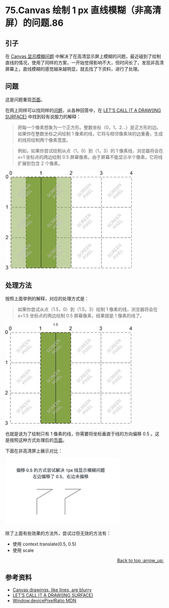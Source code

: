 # 75.Canvas 绘制 1 px 直线模糊（非高清屏）的问题.86
## <a name="start"></a> 引子
在 [Canvas 显示模糊问题][url-blog-20] 中解决了在高清显示屏上模糊的问题，最近碰到了绘制直线的情况，使用了同样的方案，一开始觉得影响不大，但时间长了，发现非高清屏幕上，直线模糊的感觉越来越明显，就去找了下资料，进行了处理。

## 问题
这是问题重现[页面][url-lab-1]。

在网上同样可以找同样的[问题][url-stackoverflow-1]，从各种回答中，在 [LET’S CALL IT A DRAW(ING SURFACE)][url-aiticle-1] 中找到较有说服力的解释：

> 把每一个像素想象为一个正方形。整数坐标（0，1，2…）是正方形的边。如果你在整数坐标之间绘制 1 像素的线，它将与相邻像素块的边重叠，生成的线将绘制两个像素宽度。

> 例如，如果你尝试绘制从点（1，0）到（1，3）的 1 像素线，浏览器将会在 x=1 坐标点的两边绘制 0.5 屏幕像素。由于屏幕不能显示半个像素，它将线扩展到包含 2 个像素。

![75-pixels-1][url-local-1]

## 处理方法
按照上面举例的解释，对应的处理方式是：

> 如果你尝试从点（1.5，0）到（1.5，3）绘制 1 像素的线，浏览器将会在 x=1.5 坐标点的两边绘制 0.5 屏幕像素，结果就是 1 像素的线了。

![75-pixels-2][url-local-2]

也就是说为了绘制只有 1 像素的线，你需要将坐标垂直于线的方向偏移 0.5 。这是按照这种方式处理后的[页面][url-lab-2]。

下面在非高清屏上展示对比：

![75-compare][url-local-3]


除了上面有些效果的方法外，尝试过但无效的方法有：
- 使用 context.translate(0.5, 0.5)
- 使用 scale


<div align="right"><a href="#index">Back to top :arrow_up:</a></div>


## <a name="reference"></a> 参考资料
- [Canvas drawings, like lines, are blurry][url-stackoverflow-1]
- [LET’S CALL IT A DRAW(ING SURFACE)][url-aiticle-1]
- [Window.devicePixelRatio MDN][url-mdn-1]


[url-base]:https://xxholic.github.io/segment

[url-stackoverflow-1]:https://stackoverflow.com/questions/8696631/canvas-drawings-like-lines-are-blurry
[url-mdn-1]:https://developer.mozilla.org/en-US/docs/Web/API/Window/devicePixelRatio
[url-aiticle-1]:http://diveintohtml5.info/canvas.html

[url-blog-20]:https://github.com/XXHolic/segment/issues/20

[url-lab-1]:https://xxholic.github.io/lab/segment/75/problem.html
[url-lab-2]:https://xxholic.github.io/lab/segment/75/deal-shift.html

[url-local-1]:../images/75/canvas-half-pixels-1.jpg
[url-local-2]:../images/75/canvas-half-pixels-2.jpg
[url-local-3]:../images/75/compare.png

